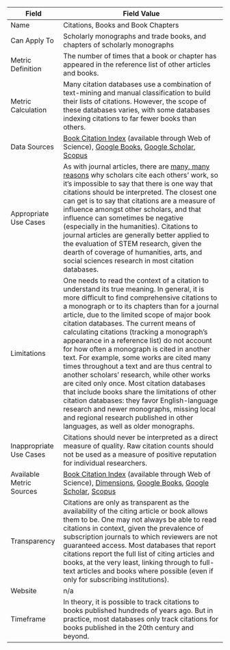 | Field | Field Value |
|------------------------------|-------------------------------------------------|
| Name | Citations, Books and Book Chapters
| Can Apply To |  Scholarly monographs and trade books, and chapters of scholarly monographs
| Metric Definition | The number of times that a book or chapter has appeared in the reference list of other articles and books.
| Metric Calculation | Many citation databases use a combination of text-mining and manual classification to build their lists of citations. However, the scope of these databases varies, with some databases indexing citations to far fewer books than others.
| Data Sources | [Book Citation Index](http://wokinfo.com/products_tools/multidisciplinary/bookcitationindex/) (available through Web of Science), [Google Books](https://books.google.com/), [Google Scholar](https://scholar.google.com/), [Scopus](https://www.scopus.com/)
| Appropriate Use Cases | As with journal articles, there are [many, many reasons](https://books.google.com/books/about/The_Citation_Process.html?id=bfLgAAAAMAAJ) why scholars cite each others’ work, so it’s impossible to say that there is one way that citations should be interpreted. The closest one can get is to say that citations are a measure of influence amongst other scholars, and that influence can sometimes be negative (especially in the humanities). Citations to journal articles are generally better applied to the evaluation of STEM research, given the dearth of coverage of humanities, arts, and social sciences research in most citation databases.
| Limitations | One needs to read the context of a citation to understand its true meaning. In general, it is more difficult to find comprehensive citations to a monograph or to its chapters than for a journal article, due to the limited scope of major book citation databases. The current means of calculating citations (tracking a monograph’s appearance in a reference list) do not account for how often a monograph is cited in another text. For example, some works are cited many times throughout a text and are thus central to another scholars’ research, while other works are cited only once. Most citation databases that include books share the limitations of other citation databases: they favor English-language research and newer monographs, missing local and regional research published in other languages, as well as older monographs.
| Inappropriate Use Cases | Citations should never be interpreted as a direct measure of quality. Raw citation counts should not be used as a measure of positive reputation for individual researchers.
| Available Metric Sources |  [Book Citation Index](http://wokinfo.com/products_tools/multidisciplinary/bookcitationindex/) (available through Web of Science), [Dimensions](https://app.dimensions.ai/discover/publication), [Google Books](https://books.google.com/), [Google Scholar](http://scholar.google.com/), [Scopus](https://www.elsevier.com/solutions/scopus)
| Transparency | Citations are only as transparent as the availability of the citing article or book allows them to be. One may not always be able to read citations in context, given the prevalence of subscription journals to which reviewers are not guaranteed access. Most databases that report citations report the full list of citing articles and books, at the very least, linking through to full-text articles and books where possible (even if only for subscribing institutions).
| Website | n/a
| Timeframe |  In theory, it is possible to track citations to books published hundreds of years ago. But in practice, most databases only track citations for books published in the 20th century and beyond.
